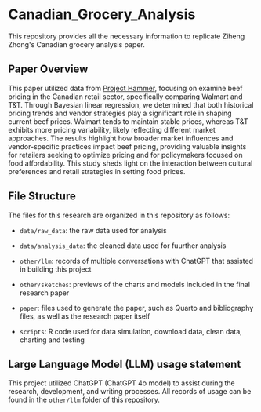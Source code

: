 # Canadian_Grocery_Analysis

This repository provides all the necessary information to replicate Ziheng Zhong's Canadian grocery analysis paper.

## Paper Overview

This paper utilized data from [Project Hammer](https://jacobfilipp.com/hammer/), focusing on examine beef pricing in the Canadian retail sector, specifically comparing Walmart and T&T. Through Bayesian linear regression, we determined that both historical pricing trends and vendor strategies play a significant role in shaping current beef prices. Walmart tends to maintain stable prices, whereas T&T exhibits more pricing variability, likely reflecting different market approaches. The results highlight how broader market influences and vendor-specific practices impact beef pricing, providing valuable insights for retailers seeking to optimize pricing and for policymakers focused on food affordability. This study sheds light on the interaction between cultural preferences and retail strategies in setting food prices.

## File Structure

The files for this research are organized in this repository as follows:

-   `data/raw_data`: the raw data used for analysis

-   `data/analysis_data`: the cleaned data used for fuurther analysis

-   `other/llm`: records of multiple conversations with ChatGPT that assisted in building this project

-   `other/sketches`: previews of the charts and models included in the final research paper

-   `paper`: files used to generate the paper, such as Quarto and bibliography files, as well as the research paper itself

-   `scripts`: R code used for data simulation, download data, clean data, charting and testing

## Large Language Model (LLM) usage statement

This project utilized ChatGPT (ChatGPT 4o model) to assist during the research, development, and writing processes. All records of usage can be found in the `other/llm` folder of this repository.
